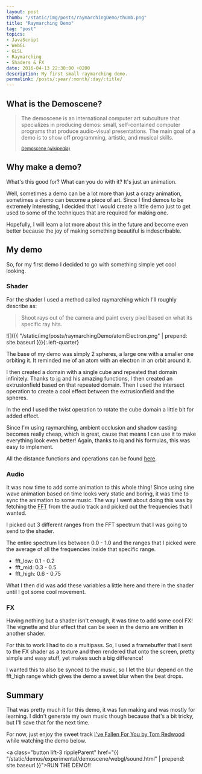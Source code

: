```yaml
---
layout: post
thumb: "/static/img/posts/raymarchingDemo/thumb.png"
title: "Raymarching Demo"
tag: "post"
topics:
- JavaScript
- WebGL
- GLSL
- Raymarching
- Shaders & FX
date: 2016-04-13 22:30:00 +0200
description: My first small raymarching demo.
permalink: /posts/:year/:month/:day/:title/
---
```


## What is the Demoscene?

> The demoscene is an international computer art subculture that specializes in producing demos: small, self-contained computer programs that produce audio-visual presentations. The main goal of a demo is to show off programming, artistic, and musical skills.
> 
> <small><a href="https://en.wikipedia.org/wiki/Demoscene">Demoscene (wikipedia)</a></small>


## Why make a demo?

What's this good for? What can you do with it? It's just an animation.

Well, sometimes a demo can be a lot more than just a crazy animation, sometimes a demo can become a piece of art.
Since I find demos to be extremely interesting, I decided that I would create a little demo just to get used to some of the techniques that are required for making one. 

Hopefully, I will learn a lot more about this in the future and become even better because the joy of making something beautiful is indescribable.


## My demo

So, for my first demo I decided to go with something simple yet cool looking.

### Shader

For the shader I used a method called raymarching which I'll roughly describe as:

> Shoot rays out of the camera and paint every pixel based on what its specific ray hits.

![]({{ "/static/img/posts/raymarchingDemo/atomElectron.png" | prepend: site.baseurl }}){:.left-quarter}

The base of my demo was simply 2 spheres, a large one with a smaller one orbiting it.
It reminded me of an atom with an electron in an orbit around it.

I then created a domain with a single cube and repeated that domain infinitely.
Thanks to <a href="http://www.iquilezles.org/">iq</a> and his amazing functions, I then created an extrusionfield based on that repeated domain.
Then I used the intersect operation to create a cool effect between the extrusionfield and the spheres.

In the end I used the twist operation to rotate the cube domain a little bit for added effect.

Since I'm using raymarching, ambient occlusion and shadow casting becomes really cheap, which is great, cause that means I can use it to make everything look even better! Again, thanks to iq and his formulas, this was easy to implement.

All the distance functions and operations can be found <a href="http://www.iquilezles.org/www/articles/distfunctions/distfunctions.htm">here</a>.

### Audio

It was now time to add some animation to this whole thing!
Since using sine wave animation based on time looks very static and boring, it was time to sync the animation to some music.
The way I went about doing this was by fetching the <a href="https://en.wikipedia.org/wiki/Fast_Fourier_transform">FFT</a> from the audio track and picked out the frequencies that I wanted.

I picked out 3 different ranges from the FFT spectrum that I was going to send to the shader.

The entire spectrum lies between 0.0 - 1.0 and the ranges that I picked were the average of all the frequencies inside that specific range.

* fft_low: 0.1 - 0.2
* fft_mid: 0.3 - 0.5
* fft_high: 0.6 - 0.75

What I then did was add these variables a little here and there in the shader until I got some cool movement.

### FX

Having nothing but a shader isn't enough, it was time to add some cool FX!
The vignette and blur effect that can be seen in the demo are written in another shader.

For this to work I had to do a multipass.
So, I used a framebuffer that I sent to the FX shader as a texture and then rendered that onto the screen, pretty simple and easy stuff, yet makes such a big difference!

I wanted this to also be synced to the music, so I let the blur depend on the fft_high range which gives the demo a sweet blur when the beat drops.

## Summary

That was pretty much it for this demo, it was fun making and was mostly for learning.
I didn't generate my own music though because that's a bit tricky, but I'll save that for the next time.

For now, just enjoy the sweet track <a href="https://youtu.be/6nc8PJvkU2E">I've Fallen For You by Tom Redwood</a> while watching the demo below.

<a class="button lift-3 rippleParent" href="{{ "/static/demos/experimental/demoscene/webgl/sound.html" | prepend: site.baseurl }}">RUN THE DEMO!!</a>

